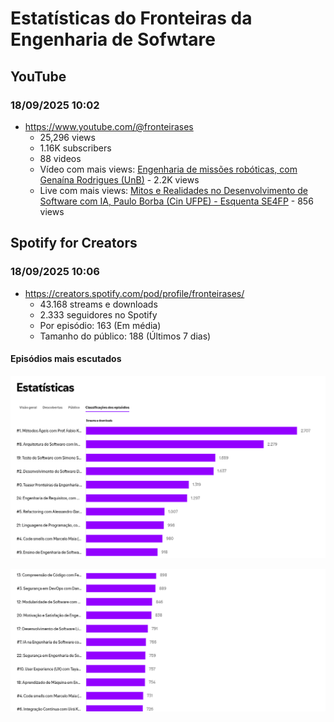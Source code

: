# Estatísticas do Fronteiras da Engenharia de Sofwtare

## YouTube

### 18/09/2025 10:02 

- <https://www.youtube.com/@fronteirases>
  - 25,296 views
  - 1.16K subscribers
  - 88 videos
  - Vídeo com mais views: [Engenharia de missões robóticas, com Genaína Rodrigues (UnB)](https://youtu.be/qghdjPnVxW4?si=YiQd9j1y-8CWfXkC) - 2.2K views
  - Live com mais views: [Mitos e Realidades no Desenvolvimento de Software com IA, Paulo Borba (Cin UFPE) - Esquenta SE4FP](https://www.youtube.com/live/rXP4YUGeIJk?si=s6n6L8EvlXRxls7e) - 856 views

## Spotify for Creators


### 18/09/2025 10:06

- <https://creators.spotify.com/pod/profile/fronteirases/>
  - 43.168 streams e downloads
  - 2.333 seguidores no Spotify
  - Por episódio: 163 (Em média)
  - Tamanho do público: 188 (Últimos 7 dias)

#### Episódios mais escutados

![Episódios mais escutados - parte 1](imgs/image.png)
 
![Episódios mais escutados - parte 1](imgs/image-1.png)